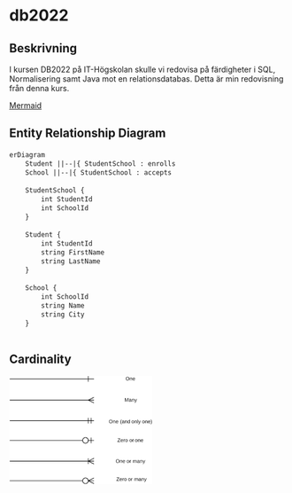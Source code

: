 # db2022

## Beskrivning

I kursen DB2022 på IT-Högskolan skulle vi redovisa på färdigheter i SQL, Normalisering samt Java mot en relationsdatabas. Detta är min redovisning från denna kurs.

[Mermaid](https://mermaid-js.github.io/mermaid/#/entityRelationshipDiagram)


## Entity Relationship Diagram

```mermaid
erDiagram
    Student ||--|{ StudentSchool : enrolls
    School ||--|{ StudentSchool : accepts
    
    StudentSchool {
        int StudentId
        int SchoolId
    }
    
    Student {
        int StudentId
        string FirstName
        string LastName
    }
    
    School {
        int SchoolId
        string Name
        string City
    }
    
```

## Cardinality

![Cardinality](cardinality-1.png)

